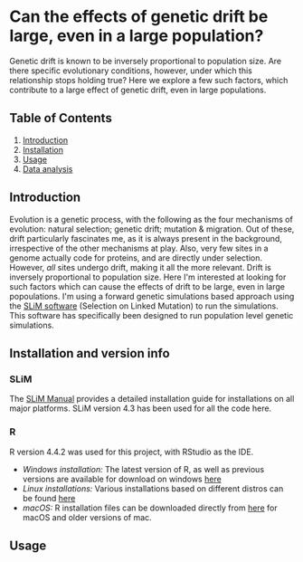 # Can the effects of genetic drift be large, even in a large population? 
Genetic drift is known to be inversely proportional to population size. Are there specific evolutionary conditions, however, under which this relationship stops holding true? Here we explore a few such factors, which contribute to a large effect of genetic drift, even in large populations.

## Table of Contents
1. [Introduction](#introduction)
2. [Installation](#installation)
3. [Usage](#usage)
4. [Data analysis](#data_analysis)

## Introduction
Evolution is a genetic process, with the following as the four mechanisms of evolution: natural selection; genetic drift; mutation & migration. Out of these, drift particularly fascinates me, as it is always present in the background, irrespective of the other mechanisms at play. Also, very few sites in a genome actually code for proteins, and are directly under selection. However, _all_ sites undergo drift, making it all the more relevant. 
Drift is inversely proportional to population size. Here I'm interested at looking for such factors which can cause the effects of drift to be large, even in large popoulations. I'm using a forward genetic simulations based approach using the [SLiM software](https://messerlab.org/slim/) (Selection on Linked Mutation) to run the simulations. This software has specifically been designed to run population level genetic simulations. 

## Installation and version info
### SLiM
The [SLiM Manual](https://github.com/MesserLab/SLiM/releases/download/v4.3/SLiM_Manual.pdf) provides a detailed installation guide for installations on all major platforms. 
SLiM version 4.3 has been used for all the code here. 

### R
R version 4.4.2 was used for this project, with RStudio as the IDE. 
- *Windows installation:* The latest version of R, as well as previous versions are available for download on windows [here](https://cran.r-project.org/bin/windows/base/)
- *Linux installations:* Various installations based on different distros can be found [here](https://cran.r-project.org/bin/)
- *macOS:* R installation files can be downloaded directly from [here](https://cran.r-project.org/bin/macosx/) for macOS and older versions of mac.

## Usage
